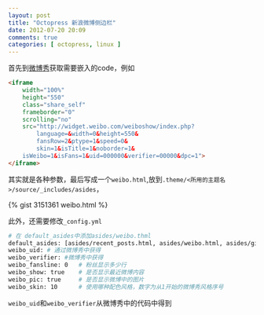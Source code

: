 ```yaml
---
layout: post
title: "Octopress 新浪微博侧边栏"
date: 2012-07-20 20:09
comments: true
categories: [ octopress, linux ]
---
```

首先到[微博秀](http://weibo.com/login.php?url=http%3A%2F%2Fweibo.com%2Ftool%2Fweiboshow)获取需要嵌入的code，例如

``` html
<iframe 
	width="100%" 
	height="550" 
	class="share_self"  
	frameborder="0" 
	scrolling="no" 
	src="http://widget.weibo.com/weiboshow/index.php?
        language=&width=0&height=550&
        fansRow=2&ptype=1&speed=0&
        skin=1&isTitle=1&noborder=1&
	isWeibo=1&isFans=1&uid=000000&verifier=00000&dpc=1">
</iframe>
```
其实就是各种参数，最后写成一个`weibo.html`,放到`.theme/<所用的主题名>/source/_includes/asides`，

{% gist 3151361 weibo.html %}

此外，还需要修改`_config.yml`

``` bash _config.yml
# 在 default_asides中添加asides/weibo.thml
default_asides: [asides/recent_posts.html, asides/weibo.html, asides/github.html, asides/Twitter.html, asides/googleplus.html]
weibo_uid: # 通过微博秀中获得
weibo_verifier: #微博秀中获得
weibo_fansline: 0   # 粉丝显示多少行
weibo_show: true    # 是否显示最近微博内容
weibo_pic: true     # 是否显示微博中的图片
weibo_skin: 10      # 使用哪种配色风格，数字为从1开始的微博秀风格序号
```

`weibo_uid`和`weibo_verifier`从微博秀中的代码中得到
<!-- more -->
